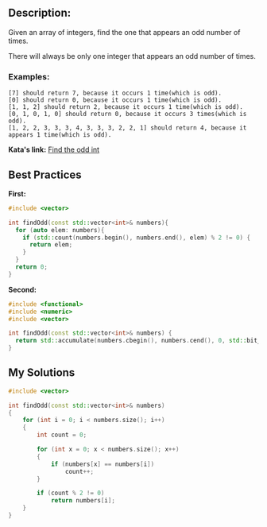 ## Description:

Given an array of integers, find the one that appears an odd number of times.

There will always be only one integer that appears an odd number of times.

### Examples:

    [7] should return 7, because it occurs 1 time(which is odd).
    [0] should return 0, because it occurs 1 time(which is odd).
    [1, 1, 2] should return 2, because it occurs 1 time(which is odd).
    [0, 1, 0, 1, 0] should return 0, because it occurs 3 times(which is odd).
    [1, 2, 2, 3, 3, 3, 4, 3, 3, 3, 2, 2, 1] should return 4, because it appears 1 time(which is odd).

**Kata's link:** [Find the odd int](https://www.codewars.com/kata/54da5a58ea159efa38000836/cpp)

## Best Practices

**First:**
```cpp
#include <vector>

int findOdd(const std::vector<int>& numbers){
  for (auto elem: numbers){
    if (std::count(numbers.begin(), numbers.end(), elem) % 2 != 0) {
      return elem;
    }
  }
  return 0;
}
```

**Second:**
```cpp
#include <functional>
#include <numeric>
#include <vector>

int findOdd(const std::vector<int>& numbers) {
  return std::accumulate(numbers.cbegin(), numbers.cend(), 0, std::bit_xor<>());
}
```

## My Solutions
```cpp
#include <vector>

int findOdd(const std::vector<int>& numbers)
{
    for (int i = 0; i < numbers.size(); i++)
    {
        int count = 0;

        for (int x = 0; x < numbers.size(); x++)
        {
            if (numbers[x] == numbers[i])
                count++;
        }

        if (count % 2 != 0)
            return numbers[i];
    }
}
```
